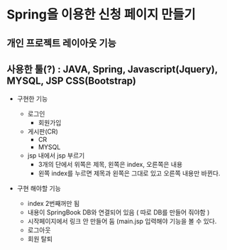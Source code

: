 # Spring을 이용한 신청 페이지 만들기
개인 프로젝트
레이아웃 기능
---

## 사용한 툴(?) : JAVA, Spring, Javascript(Jquery), MYSQL, JSP CSS(Bootstrap)
- 구현한 기능
    * 로그인 
        - 회원가입
    * 게시판(CR)
        - CR
        - MYSQL
    * jsp 내에서 jsp 부르기
        - 3개의 단에서 위쪽은 제목, 왼쪽은 index, 오른쪽은 내용 
        - 왼쪽 index를 누르면 제목과 왼쪽은 그대로 있고 오른쪽 내용만 바뀐다.
        
        
- 구현 해야할 기능
    * index 2번째꺼만 됨
    * 내용이 SpringBook DB와 연결되어 있음 ( 따로 DB를 만들어 줘야함 )
    * 시작페이지에서 링크 안 만들어 둠 (main.jsp 입력해야 기능을 볼 수 있다.
    * 로그아웃
    * 회원 탈퇴
    
